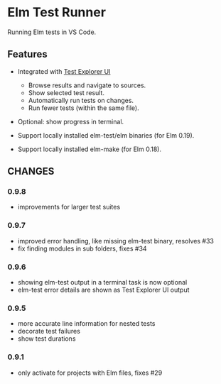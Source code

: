 # Elm Test Runner

Running Elm tests in VS Code.

## Features

- Integrated with [Test Explorer UI](https://marketplace.visualstudio.com/items?itemName=hbenl.vscode-test-explorer)

  - Browse results and navigate to sources.
  - Show selected test result.
  - Automatically run tests on changes.
  - Run fewer tests (within the same file).

- Optional: show progress in terminal.
- Support locally installed elm-test/elm binaries (for Elm 0.19).
- Support locally installed elm-make (for Elm 0.18).

## CHANGES

### 0.9.8

- improvements for larger test suites

### 0.9.7

- improved error handling, like missing elm-test binary, resolves #33
- fix finding modules in sub folders, fixes #34

### 0.9.6

- showing elm-test output in a terminal task is now optional
- elm-test error details are shown as Test Explorer UI output

### 0.9.5

- more accurate line information for nested tests
- decorate test failures
- show test durations

### 0.9.1

- only activate for projects with Elm files, fixes #29
